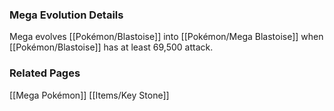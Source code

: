 ### Mega Evolution Details
Mega evolves [[Pokémon/Blastoise]] into [[Pokémon/Mega Blastoise]] when [[Pokémon/Blastoise]] has at least 69,500 attack.

### Related Pages
[[Mega Pokémon]]
[[Items/Key Stone]]